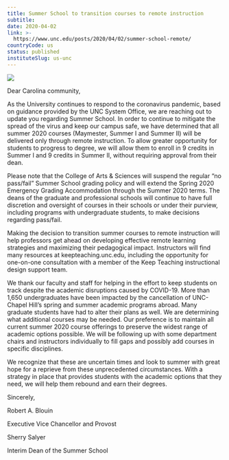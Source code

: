 ```yaml
---
title: Summer School to transition courses to remote instruction
subtitle: 
date: 2020-04-02
link: >-
  https://www.unc.edu/posts/2020/04/02/summer-school-remote/
countryCode: us
status: published
instituteSlug: us-unc
---
```

![](https://www.unc.edu/wp-content/uploads/2019/09/020319_bell_tower_summer003.jpg)

Dear Carolina community,

As the University continues to respond to the coronavirus pandemic, based on guidance provided by the UNC System Office, we are reaching out to update you regarding Summer School. In order to continue to mitigate the spread of the virus and keep our campus safe, we have determined that all summer 2020 courses (Maymester, Summer I and Summer II) will be delivered only through remote instruction. To allow greater opportunity for students to progress to degree, we will allow them to enroll in 9 credits in Summer I and 9 credits in Summer II, without requiring approval from their dean.

Please note that the College of Arts & Sciences will suspend the regular “no pass/fail” Summer School grading policy and will extend the Spring 2020 Emergency Grading Accommodation through the Summer 2020 terms. The deans of the graduate and professional schools will continue to have full discretion and oversight of courses in their schools or under their purview, including programs with undergraduate students, to make decisions regarding pass/fail.

Making the decision to transition summer courses to remote instruction will help professors get ahead on developing effective remote learning strategies and maximizing their pedagogical impact. Instructors will find many resources at keepteaching.unc.edu, including the opportunity for one-on-one consultation with a member of the Keep Teaching instructional design support team.

We thank our faculty and staff for helping in the effort to keep students on track despite the academic disruptions caused by COVID-19. More than 1,650 undergraduates have been impacted by the cancellation of UNC-Chapel Hill’s spring and summer academic programs abroad. Many graduate students have had to alter their plans as well. We are determining what additional courses may be needed. Our preference is to maintain all current summer 2020 course offerings to preserve the widest range of academic options possible. We will be following up with some department chairs and instructors individually to fill gaps and possibly add courses in specific disciplines.

We recognize that these are uncertain times and look to summer with great hope for a reprieve from these unprecedented circumstances. With a strategy in place that provides students with the academic options that they need, we will help them rebound and earn their degrees.

Sincerely,

Robert A. Blouin

Executive Vice Chancellor and Provost

Sherry Salyer

Interim Dean of the Summer School